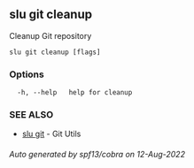 ## slu git cleanup

Cleanup Git repository

```
slu git cleanup [flags]
```

### Options

```
  -h, --help   help for cleanup
```

### SEE ALSO

* [slu git](slu_git.md)	 - Git Utils

###### Auto generated by spf13/cobra on 12-Aug-2022
